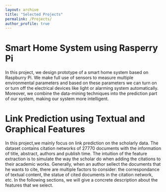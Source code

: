 ```yaml
---
layout: archive
title: "Selected Projects"
permalink: /Projects/
author_profile: true
---
```

Smart Home System using Rasperry Pi
============
In this project, we design prototype of a smart home system based on Raspburry Pi. We make full use of sensors to measure multiple environmental parameters and based on these parameters we can turn on or turn off the electrical devices like light or alarming system automatically. Moreover, we combine the data-mining techniques into the prediction part of our system, making our system more intelligent.

Link Prediction using Textual and Graphical Features
============
In this project,we mainly focus on link prediction on the scholarly data. The dataset contains citation networks of 27770 documents with the information of title, abstract, authors and publish time. The intuition of the feature extraction is to simulate the way the scholar do when adding the citations to their academic works. Generally, when an author sellect the documents that he wants to cite, there are multiple factors to consider: the correspondance of textual content, the statue of cited documents in the citation network, etc. In the following sections, we will give a concrete description about the features that we select.
